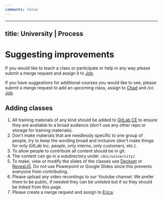 ```yaml
---
comments: false
---
```


---
title: University | Process
---

# Suggesting improvements

If you would like to teach a class or participate or help in any way please
submit a merge request and assign it to [Job](https://gitlab.com/u/JobV).

If you have suggestions for additional courses you would like to see,
please submit a merge request to add an upcoming class, assign to
[Chad](https://gitlab.com/u/chadmalchow) and /cc [Job](https://gitlab.com/u/JobV).

## Adding classes

1. All training materials of any kind should be added to [GitLab CE](https://gitlab.com/gitlab-org/gitlab-ce/)
   to ensure they are available to a broad audience (don't use any other repo or
   storage for training materials).
1. Don't make materials that are needlessly specific to one group of people, try
   to keep the wording broad and inclusive (don't make things for only GitLab Inc.
   people, only interns, only customers, etc.).
1. To allow people to contribute all content should be in git.
1. The content can go in a subdirectory under `/doc/university/`.
1. To make, view or modify the slides of the classes use [Deckset](http://www.decksetapp.com/)
   or [RevealJS](http://lab.hakim.se/reveal-js/). Do not use Powerpoint or Google
   Slides since this prevents everyone from contributing.
1. Please upload any video recordings to our Youtube channel. We prefer them to
   be public, if needed they can be unlisted but if so they should be linked from
   this page.
1. Please create a merge request and assign to [Erica](https://gitlab.com/u/Erica).
